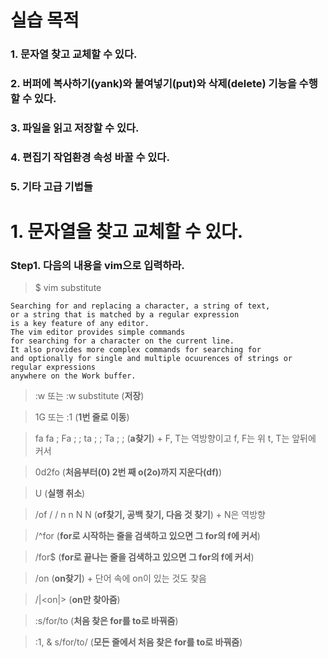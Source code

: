 # 실습 목적
### 1. 문자열 찾고 교체할 수 있다.
### 2. 버퍼에 복사하기(yank)와 붙여넣기(put)와 삭제(delete) 기능을 수행할 수 있다.
### 3. 파일을 읽고 저장할 수 있다.
### 4. 편집기 작업환경 속성 바꿀 수 있다.
### 5. 기타 고급 기법들


# 1. 문자열을 찾고 교체할 수 있다.
### Step1. 다음의 내용을 vim으로 입력하라.
> $ vim substitute
```
Searching for and replacing a character, a string of text, 
or a string that is matched by a regular expression 
is a key feature of any editor. 
The vim editor provides simple commands 
for searching for a character on the current line.
It also provides more complex commands for searching for 
and optionally for single and multiple ocuurences of strings or regular expressions 
anywhere on the Work buffer.
```
> :w 또는 :w substitute (**저장**)

> 1G 또는 :1  (**1번 줄로 이동**)

> fa fa ; Fa ; ; ta ; ; Ta ; ;  (**a찾기**) + F, T는 역방향이고 f, F는 위 t, T는 앞뒤에 커서

> 0d2fo  (**처음부터(0) 2번 째 o(2o)까지 지운다(df)**)

> U  (**실행 취소**)

> /of / / n n N N  (**of찾기, 공백 찾기, 다음 것 찾기**) + N은 역방향

> /^for   (**for로 시작하는 줄을 검색하고 있으면 그 for의 f에 커서**)

> /for$   (**for로 끝나는 줄을 검색하고 있으면 그 for의 f에 커서**)

> /on   (**on찾기**) + 단어 속에 on이 있는 것도 찾음

> /|<on|>   (**on만 찾아줌**)

> :s/for/to    (**처음 찾은 for를 to로 바꿔줌**)

> :1, & s/for/to/   (**모든 줄에서 처음 찾은 for를 to로 바꿔줌**)

